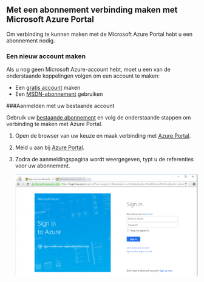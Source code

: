 
<!--
includes/azure-include-getting-started-v12portal-gettings-an-account.md

Latest Freshness check:  2016-04-11 , carlrab.

As of circa 2016-04-11, the following topics might include this include:
articles/sql-database/sql-database-get-started-tutorial.md

-->
## Met een abonnement verbinding maken met Microsoft Azure Portal

Om verbinding te kunnen maken met de Microsoft Azure Portal hebt u een abonnement nodig. 

### Een nieuw account maken

Als u nog geen Microsoft Azure-account hebt, moet u een van de onderstaande koppelingen volgen om een account te maken:

- Een [gratis account](https://azure.microsoft.com/get-started/) maken
- Een [MSDN-abonnement](https://azure.microsoft.com/pricing/member-offers/msdn-benefits/) gebruiken

###Aanmelden met uw bestaande account

Gebruik uw [bestaande abonnement]( https://account.windowsazure.com/Home/Index) en volg de onderstaande stappen om verbinding te maken met Azure Portal. 

1. Open de browser van uw keuze en maak verbinding met [Azure Portal](https://portal.azure.com/).

1. Meld u aan bij [Azure Portal](https://portal.azure.com/).

1. Zodra de aanmeldingspagina wordt weergegeven, typt u de referenties voor uw abonnement.

   ![aanmelden](./media/azure-getting-started-portal-login/login.png)
   



<!--HONumber=Jun16_HO2-->



